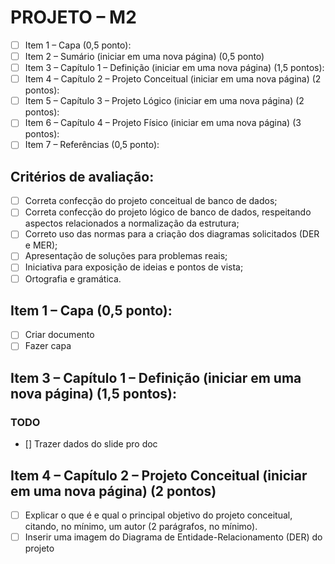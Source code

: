 # PROJETO – M2
- [ ] Item 1 – Capa (0,5 ponto):
- [ ] Item 2 – Sumário (iniciar em uma nova página) (0,5 ponto)
- [ ] Item 3 – Capítulo 1 – Definição (iniciar em uma nova página) (1,5 pontos):
- [ ] Item 4 – Capítulo 2 – Projeto Conceitual (iniciar em uma nova página) (2 pontos):
- [ ] Item 5 – Capítulo 3 – Projeto Lógico (iniciar em uma nova página) (2 pontos):
- [ ] Item 6 – Capítulo 4 – Projeto Físico (iniciar em uma nova página) (3 pontos):
- [ ] Item 7 – Referências (0,5 ponto):

## Critérios de avaliação:
- [ ] Correta confecção do projeto conceitual de banco de dados; 
- [ ] Correta confecção do projeto lógico de banco de dados, respeitando aspectos 
relacionados a normalização da estrutura;
- [ ] Correto uso das normas para a criação dos diagramas solicitados (DER e MER);
- [ ] Apresentação de soluções para problemas reais;
- [ ] Iniciativa para exposição de ideias e pontos de vista; 
- [ ] Ortografia e gramática.

## Item 1 – Capa (0,5 ponto):
- [ ] Criar documento
- [ ] Fazer capa

## Item 3 – Capítulo 1 – Definição (iniciar em uma nova página) (1,5 pontos):
### TODO
- [] Trazer dados do slide pro doc

## Item 4 – Capítulo 2 – Projeto Conceitual (iniciar em uma nova página) (2 pontos)
- [ ] Explicar o que é e qual o principal objetivo do projeto conceitual, citando, no 
mínimo, um autor (2 parágrafos, no mínimo).
- [ ] Inserir uma imagem do Diagrama de Entidade-Relacionamento (DER) do projeto
